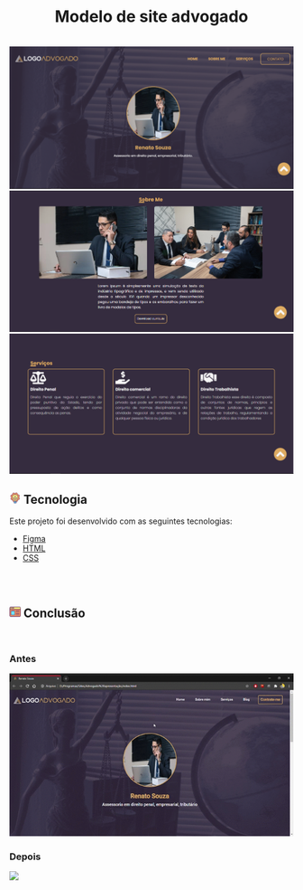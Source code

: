 <h1 align="center" color="red">Modelo de site advogado</h1>
<br>
<img src="./Design/img01.png">
<img src="./Design/img02.png">
<img src="./Design/img03.png">
<br>
<h2><img src="./image/technology.svg" width="20"> Tecnologia</h2>
<p>Este projeto foi desenvolvido com as seguintes tecnologias:</p>
<ul>
    <li><a href="https://www.figma.com/file/AAUSQagzkpdEVw6LSTrPYG/Advogado-Site-Copy">Figma</a></li>
    <li><a href="https://developer.mozilla.org/pt-BR/docs/Web/HTML">HTML</a></li>
    <li><a href="https://developer.mozilla.org/pt-BR/docs/Web/CSS">CSS</a></li>
</ul>
<br>
<br>
<h2><img src="./image/web-site.svg" width="20"> Conclusão</h2>
<br>
<h3>Antes</h3>
<img alignitens="center" src="./Design/Renato Souza - Google Chrome 2020-12-12 19-11-16.gif">
<br>
<h3>Depois</h3>
<img alignitens="center" src="./Design/Renato Advogado - Google Chrome 2021-03-03 16-05-09 (1).gif">
